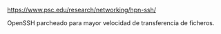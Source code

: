 https://www.psc.edu/research/networking/hpn-ssh/

OpenSSH parcheado para mayor velocidad de transferencia de ficheros.
